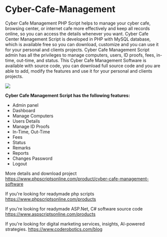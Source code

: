 # Cyber-Cafe-Management
Cyber Cafe Management PHP Script helps to manage your cyber cafe, browsing center, or internet cafe more effectively and keep all records online, so you can access the details whenever you want. Cyber Cafe Center Management Script is developed in PHP with MySQL database, which is available free so you can download, customize and you can use it for your personal and clients projects. Cyber Cafe Management Script admin has all the privileges to manage computers, users, ID proofs, fees, in-time, out-time, and status. This Cyber Cafe Management Software is available with source code, you can download full source code and you are able to add, modify the features and use it for your personal and clients projects.

<img src="https://www.phpscriptsonline.com/frontend/assets/templates/1740604293_cf9e2bc1e2a330f7f57a.jpg">

<b>Cyber Cafe Management Script has the following features:</b>

<ul>
<li>Admin panel</li>
<li>Dashboard</li>
<li>Manage Computers</li>
<li>Users Details</li>
<li>Manage ID Proofs</li>
<li>In-Time, Out-Time</li>
<li>Fees</li>
<li>Status</li>
<li>Remarks</li>
<li>Reports</li>
<li>Changes Password</li>
<li>Logout</li>
</ul>

More details and download project
https://www.phpscriptsonline.com/product/cyber-cafe-management-software

If you're looking for readymade php scripts
https://www.phpscriptsonline.com/products

If you're looking for readymade ASP.Net, C# software source code
https://www.aspscriptsonline.com/products

If you're looking for digital marketing services, insights, AI-powered strategies.
https://www.coderobotics.com/blog

